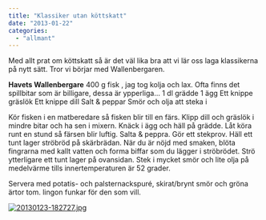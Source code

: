 ```yaml
---
title: "Klassiker utan köttskatt"
date: "2013-01-22"
categories: 
  - "allmant"
---
```


Med allt prat om köttskatt så är det väl lika bra att vi lär oss laga klassikerna på nytt sätt. Tror vi börjar med Wallenbergaren.

**Havets Wallenbergare** 400 g fisk , jag tog kolja och lax. Ofta finns det spillbitar som är billigare, dessa är ypperliga... 1 dl grädde 1 ägg Ett knippe gräslök Ett knippe dill Salt & peppar Smör och olja att steka i

Kör fisken i en matberedare så fisken blir till en färs. Klipp dill och gräslök i mindre bitar och ha sen i mixern. Knäck i ägg och häll på grädde. Låt köra runt en stund så färsen blir luftig. Salta & peppra. Gör ett stekprov. Häll ett tunt lager ströbröd på skärbrädan. När du är nöjd med smaken, blöta fingrarna med kallt vatten och forma biffar som du lägger i ströbrödet. Strö ytterligare ett tunt lager på ovansidan. Stek i mycket smör och lite olja på medelvärme tills innertemperaturen är 52 grader.

Servera med potatis- och palsternackspuré, skirat/brynt smör och gröna ärtor tom. lingon funkar för den som vill.  
  
[![20130123-182727.jpg](/static/img/20130123-182727.jpg)](http://import.local/wp-content/uploads/2013/01/20130123-182727.jpg)
